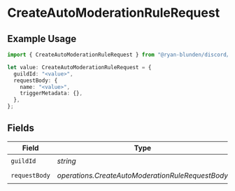 # CreateAutoModerationRuleRequest

## Example Usage

```typescript
import { CreateAutoModerationRuleRequest } from "@ryan-blunden/discord/models/operations";

let value: CreateAutoModerationRuleRequest = {
  guildId: "<value>",
  requestBody: {
    name: "<value>",
    triggerMetadata: {},
  },
};
```

## Fields

| Field                                            | Type                                             | Required                                         | Description                                      |
| ------------------------------------------------ | ------------------------------------------------ | ------------------------------------------------ | ------------------------------------------------ |
| `guildId`                                        | *string*                                         | :heavy_check_mark:                               | N/A                                              |
| `requestBody`                                    | *operations.CreateAutoModerationRuleRequestBody* | :heavy_check_mark:                               | N/A                                              |